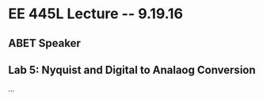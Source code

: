 # EE 445L Lecture -- 9.19.16

## ABET Speaker

## Lab 5: Nyquist and Digital to Analaog Conversion

...
